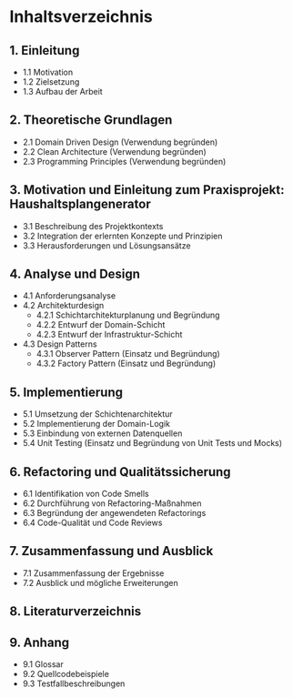 # Inhaltsverzeichnis

## 1. Einleitung
   - 1.1 Motivation
   - 1.2 Zielsetzung
   - 1.3 Aufbau der Arbeit

## 2. Theoretische Grundlagen
   - 2.1 Domain Driven Design (Verwendung begründen)
   - 2.2 Clean Architecture (Verwendung begründen)
   - 2.3 Programming Principles (Verwendung begründen)

## 3. Motivation und Einleitung zum Praxisprojekt: Haushaltsplangenerator
   - 3.1 Beschreibung des Projektkontexts
   - 3.2 Integration der erlernten Konzepte und Prinzipien
   - 3.3 Herausforderungen und Lösungsansätze

## 4. Analyse und Design
   - 4.1 Anforderungsanalyse
   - 4.2 Architekturdesign
      - 4.2.1 Schichtarchitekturplanung und Begründung
      - 4.2.2 Entwurf der Domain-Schicht
      - 4.2.3 Entwurf der Infrastruktur-Schicht
   - 4.3 Design Patterns
      - 4.3.1 Observer Pattern (Einsatz und Begründung)
      - 4.3.2 Factory Pattern (Einsatz und Begründung)

## 5. Implementierung
   - 5.1 Umsetzung der Schichtenarchitektur
   - 5.2 Implementierung der Domain-Logik
   - 5.3 Einbindung von externen Datenquellen
   - 5.4 Unit Testing (Einsatz und Begründung von Unit Tests und Mocks)

## 6. Refactoring und Qualitätssicherung
   - 6.1 Identifikation von Code Smells
   - 6.2 Durchführung von Refactoring-Maßnahmen
   - 6.3 Begründung der angewendeten Refactorings
   - 6.4 Code-Qualität und Code Reviews

## 7. Zusammenfassung und Ausblick
   - 7.1 Zusammenfassung der Ergebnisse
   - 7.2 Ausblick und mögliche Erweiterungen

## 8. Literaturverzeichnis

## 9. Anhang
   - 9.1 Glossar
   - 9.2 Quellcodebeispiele
   - 9.3 Testfallbeschreibungen
